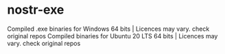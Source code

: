 # nostr-exe
Compiled .exe binaries for Windows 64 bits  | Licences may vary. check original repos
Compiled binaries for Ubuntu 20 LTS 64 bits  | Licences may vary. check original repos